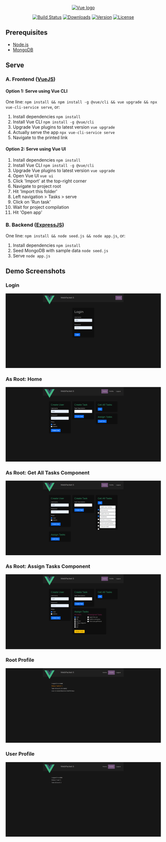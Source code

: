 <p align="center"><a href="https://vuejs.org" target="_blank" rel="noopener noreferrer"><img width="100" src="https://vuejs.org/images/logo.png" alt="Vue logo"></a></p>

<p align="center">
  <a href="https://circleci.com/gh/vuejs/vue/tree/dev"><img src="https://img.shields.io/circleci/project/github/vuejs/vue/dev.svg?sanitize=true" alt="Build Status"></a>
  <a href="https://npmcharts.com/compare/vue?minimal=true"><img src="https://img.shields.io/npm/dm/vue.svg?sanitize=true" alt="Downloads"></a>
  <a href="https://www.npmjs.com/package/vue"><img src="https://img.shields.io/npm/v/vue.svg?sanitize=true" alt="Version"></a>
  <a href="https://www.npmjs.com/package/vue"><img src="https://img.shields.io/npm/l/vue.svg?sanitize=true" alt="License"></a>  
  <br>
</p>

## Prerequisites
- [Node.js](https://nodejs.org/en/)
- [MongoDB](https://www.mongodb.com/try/download/community)

## Serve

### A. Frontend ([VueJS](https://vuejs.org/))
#### Option 1: Serve using Vue CLI

One line: `npm install && npm install -g @vue/cli && vue upgrade && npx vue-cli-service serve`, or:

1. Install dependencies `npm install`
2. Install Vue CLI `npm install -g @vue/cli`
3. Upgrade Vue plugins to latest version `vue upgrade`
4. Actually serve the app `npx vue-cli-service serve`
5. Navigate to the printed link

#### Option 2: Serve using Vue UI
1. Install dependencies `npm install`
2. Install Vue CLI `npm install -g @vue/cli`
3. Upgrade Vue plugins to latest version `vue upgrade`
4. Open Vue UI `vue ui`
5. Click 'Import' at the top-right corner
6. Navigate to project root
7. Hit 'Import this folder'
8. Left navigation > Tasks > serve
9. Click on 'Run task'
10. Wait for project compilation
11. Hit 'Open app'

### B. Backend ([ExpressJS](https://expressjs.com/))

One line: `npm install && node seed.js && node app.js`, or:

1. Install dependencies `npm install`
2. Seed MongoDB with sample data `node seed.js`
3. Serve `node app.js`

## Demo Screenshots

### Login
<img src="demo-screenshots/login.png">

### As Root: Home
<img src="demo-screenshots/on-home.png">

### As Root: Get All Tasks Component
<img src="demo-screenshots/get-all-tasks.png">

### As Root: Assign Tasks Component
<img src="demo-screenshots/assign-tasks.png">

### Root Profile
<img src="demo-screenshots/root-profile.png">

### User Profile
<img src="demo-screenshots/user-profile.png">

